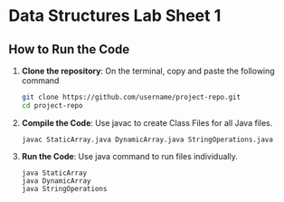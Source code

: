 # Data Structures Lab Sheet 1

## How to Run the Code

1. **Clone the repository**:
    On the terminal, copy and paste the following command

   ```bash
   git clone https://github.com/username/project-repo.git
   cd project-repo
   ```
   
2. **Compile the Code**:
    Use javac to create Class Files for all Java files.
    ```
    javac StaticArray.java DynamicArray.java StringOperations.java
    ```

3. **Run the Code**:
    Use java command to run files individually.
    ```
    java StaticArray
    java DynamicArray
    java StringOperations
    ```